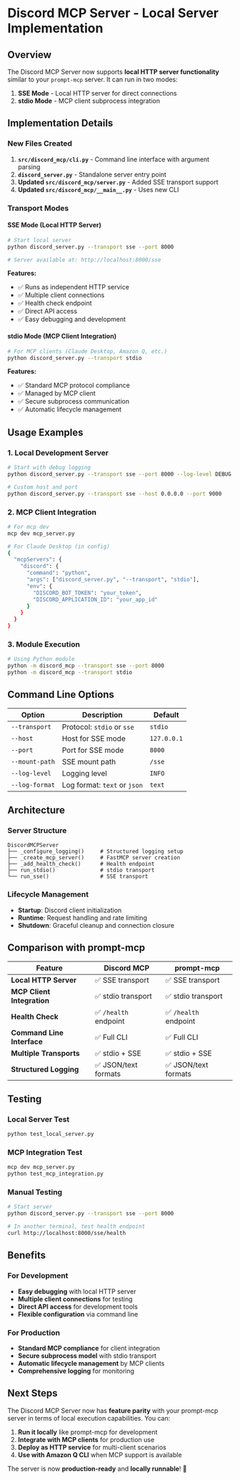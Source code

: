 # Discord MCP Server - Local Server Implementation

## Overview

The Discord MCP Server now supports **local HTTP server functionality** similar to your `prompt-mcp` server. It can run in two modes:

1. **SSE Mode** - Local HTTP server for direct connections
2. **stdio Mode** - MCP client subprocess integration

## Implementation Details

### New Files Created

1. **`src/discord_mcp/cli.py`** - Command line interface with argument parsing
2. **`discord_server.py`** - Standalone server entry point
3. **Updated `src/discord_mcp/server.py`** - Added SSE transport support
4. **Updated `src/discord_mcp/__main__.py`** - Uses new CLI

### Transport Modes

#### SSE Mode (Local HTTP Server)
```bash
# Start local server
python discord_server.py --transport sse --port 8000

# Server available at: http://localhost:8000/sse
```

**Features:**
- ✅ Runs as independent HTTP service
- ✅ Multiple client connections
- ✅ Health check endpoint
- ✅ Direct API access
- ✅ Easy debugging and development

#### stdio Mode (MCP Client Integration)
```bash
# For MCP clients (Claude Desktop, Amazon Q, etc.)
python discord_server.py --transport stdio
```

**Features:**
- ✅ Standard MCP protocol compliance
- ✅ Managed by MCP client
- ✅ Secure subprocess communication
- ✅ Automatic lifecycle management

## Usage Examples

### 1. Local Development Server
```bash
# Start with debug logging
python discord_server.py --transport sse --port 8000 --log-level DEBUG

# Custom host and port
python discord_server.py --transport sse --host 0.0.0.0 --port 9000
```

### 2. MCP Client Integration
```bash
# For mcp dev
mcp dev mcp_server.py

# For Claude Desktop (in config)
{
  "mcpServers": {
    "discord": {
      "command": "python",
      "args": ["discord_server.py", "--transport", "stdio"],
      "env": {
        "DISCORD_BOT_TOKEN": "your_token",
        "DISCORD_APPLICATION_ID": "your_app_id"
      }
    }
  }
}
```

### 3. Module Execution
```bash
# Using Python module
python -m discord_mcp --transport sse --port 8000
python -m discord_mcp --transport stdio
```

## Command Line Options

| Option | Description | Default |
|--------|-------------|---------|
| `--transport` | Protocol: `stdio` or `sse` | `stdio` |
| `--host` | Host for SSE mode | `127.0.0.1` |
| `--port` | Port for SSE mode | `8000` |
| `--mount-path` | SSE mount path | `/sse` |
| `--log-level` | Logging level | `INFO` |
| `--log-format` | Log format: `text` or `json` | `text` |

## Architecture

### Server Structure
```
DiscordMCPServer
├── _configure_logging()     # Structured logging setup
├── _create_mcp_server()     # FastMCP server creation
├── _add_health_check()      # Health endpoint
├── run_stdio()              # stdio transport
└── run_sse()                # SSE transport
```

### Lifecycle Management
- **Startup**: Discord client initialization
- **Runtime**: Request handling and rate limiting
- **Shutdown**: Graceful cleanup and connection closure

## Comparison with prompt-mcp

| Feature | Discord MCP | prompt-mcp |
|---------|-------------|------------|
| **Local HTTP Server** | ✅ SSE transport | ✅ SSE transport |
| **MCP Client Integration** | ✅ stdio transport | ✅ stdio transport |
| **Health Check** | ✅ `/health` endpoint | ✅ `/health` endpoint |
| **Command Line Interface** | ✅ Full CLI | ✅ Full CLI |
| **Multiple Transports** | ✅ stdio + SSE | ✅ stdio + SSE |
| **Structured Logging** | ✅ JSON/text formats | ✅ JSON/text formats |

## Testing

### Local Server Test
```bash
python test_local_server.py
```

### MCP Integration Test
```bash
mcp dev mcp_server.py
python test_mcp_integration.py
```

### Manual Testing
```bash
# Start server
python discord_server.py --transport sse --port 8000

# In another terminal, test health endpoint
curl http://localhost:8000/sse/health
```

## Benefits

### For Development
- **Easy debugging** with local HTTP server
- **Multiple client connections** for testing
- **Direct API access** for development tools
- **Flexible configuration** via command line

### For Production
- **Standard MCP compliance** for client integration
- **Secure subprocess model** with stdio transport
- **Automatic lifecycle management** by MCP clients
- **Comprehensive logging** for monitoring

## Next Steps

The Discord MCP Server now has **feature parity** with your prompt-mcp server in terms of local execution capabilities. You can:

1. **Run it locally** like prompt-mcp for development
2. **Integrate with MCP clients** for production use
3. **Deploy as HTTP service** for multi-client scenarios
4. **Use with Amazon Q CLI** when MCP support is available

The server is now **production-ready** and **locally runnable**! 🎉
